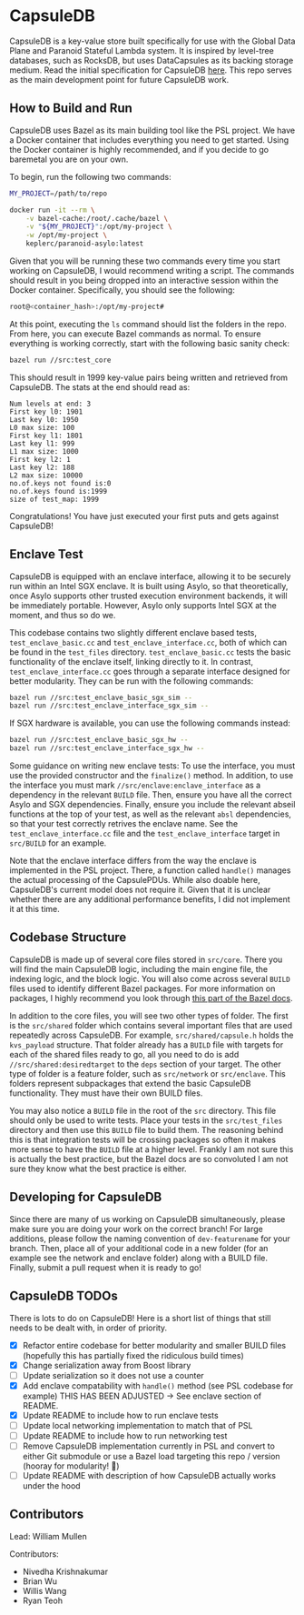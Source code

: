 # CapsuleDB

CapsuleDB is a key-value store built specifically for use with the Global Data Plane and Paranoid Stateful Lambda system.  It is inspired by level-tree databases, such as RocksDB, but uses DataCapsules as its backing storage medium.  Read the initial specification for CapsuleDB [here](https://people.eecs.berkeley.edu/~kubitron/courses/cs262a-F21/projects/reports/project18_report_ver3.pdf).  This repo serves as the main development point for future CapsuleDB work.  

## How to Build and Run

CapsuleDB uses Bazel as its main building tool like the PSL project.  We have a Docker container that includes everything you need to get started.  Using the Docker container is highly recommended, and if you decide to go baremetal you are on your own.

To begin, run the following two commands:

```bash
MY_PROJECT=/path/to/repo

docker run -it --rm \
    -v bazel-cache:/root/.cache/bazel \
    -v "${MY_PROJECT}":/opt/my-project \
    -w /opt/my-project \
    keplerc/paranoid-asylo:latest 
```

Given that you will be running these two commands every time you start working on CapsuleDB, I would recommend writing a script.  The commands should result in you being dropped into an interactive session within the Docker container.  Specifically, you should see the following:

```bash
root@<container_hash>:/opt/my-project#
```

At this point, executing the `ls` command should list the folders in the repo.  From here, you can execute Bazel commands as normal.  To ensure everything is working correctly, start with the following basic sanity check:

```bash
bazel run //src:test_core
```

This should result in 1999 key-value pairs being written and retrieved from CapsuleDB.  The stats at the end should read as:

```text
Num levels at end: 3
First key l0: 1901
Last key l0: 1950
L0 max size: 100
First key l1: 1801
Last key l1: 999
L1 max size: 1000
First key l2: 1
Last key l2: 188
L2 max size: 10000
no.of.keys not found is:0
no.of.keys found is:1999
size of test_map: 1999
```

Congratulations!  You have just executed your first puts and gets against CapsuleDB!

## Enclave Test

CapsuleDB is equipped with an enclave interface, allowing it to be securely run within an Intel SGX enclave.  It is built using Asylo, so that theoretically, once Asylo supports other trusted execution environment backends, it will be immediately portable.  However, Asylo only supports Intel SGX at the moment, and thus so do we.  

This codebase contains two slightly different enclave based tests, `test_enclave_basic.cc` and `test_enclave_interface.cc`, both of which can be found in the `test_files` directory.  `test_enclave_basic.cc` tests the basic functionality of the enclave itself, linking directly to it.  In contrast, `test_enclave_interface.cc` goes through a separate interface designed for better modularity.  They can be run with the following commands:

```bash
bazel run //src:test_enclave_basic_sgx_sim --
bazel run //src:test_enclave_interface_sgx_sim --
```

If SGX hardware is available, you can use the following commands instead:

```bash
bazel run //src:test_enclave_basic_sgx_hw --
bazel run //src:test_enclave_interface_sgx_hw --
```

Some guidance on writing new enclave tests:  To use the interface, you must use the provided constructor and the `finalize()` method.  In addition, to use the interface you must mark `//src/enclave:enclave_interface` as a dependency in the relevant `BUILD` file.  Then, ensure you have all the correct Asylo and SGX dependencies.  Finally, ensure you include the relevant abseil functions at the top of your test, as well as the relevant `absl` dependencies, so that your test correctly retrives the enclave name.  See the `test_enclave_interface.cc` file and the `test_enclave_interface` target in `src/BUILD` for an example.  

Note that the enclave interface differs from the way the enclave is implemented in the PSL project.  There, a function called `handle()` manages the actual processing of the CapsulePDUs.  While also doable here, CapsuleDB's current model does not require it.  Given that it is unclear whether there are any additional performance benefits, I did not implement it at this time.  

## Codebase Structure

CapsuleDB is made up of several core files stored in `src/core`.  There you will find the main CapsuleDB logic, including the main engine file, the indexing logic, and the block logic.  You will also come across several `BUILD` files used to identify different Bazel packages.  For more information on packages, I highly recommend you look through [this part of the Bazel docs](https://docs.bazel.build/versions/main/tutorial/cpp.html).

In addition to the core files, you will see two other types of folder.  The first is the `src/shared` folder which contains several important files that are used repeatedly across CapsuleDB.  For example, `src/shared/capsule.h` holds the `kvs_payload` structure.  That folder already has a `BUILD` file with targets for each of the shared files ready to go, all you need to do is add `//src/shared:desiredtarget` to the `deps` section of your target.  The other type of folder is a feature folder, such as `src/network` or `src/enclave`.  This folders represent subpackages that extend the basic CapsuleDB functionality.  They must have their own BUILD files.  

You may also notice a `BUILD` file in the root of the `src` directory.  This file should only be used to write tests.  Place your tests in the `src/test_files` directory and then use this `BUILD` file to build them.  The reasoning behind this is that integration tests will be crossing packages so often it makes more sense to have the `BUILD` file at a higher level.  Frankly I am not sure this is actually the best practice, but the Bazel docs are so convoluted I am not sure they know what the best practice is either.  

## Developing for CapsuleDB

Since there are many of us working on CapsuleDB simultaneously, please make sure you are doing your work on the correct branch!  For large additions, please follow the naming convention of `dev-featurename` for your branch.  Then, place all of your additional code in a new folder (for an example see the network and enclave folder) along with a BUILD file.  Finally, submit a pull request when it is ready to go!

## CapsuleDB TODOs

There is lots to do on CapsuleDB!  Here is a short list of things that still needs to be dealt with, in order of priority.

- [x] Refactor entire codebase for better modularity and smaller BUILD files (hopefully this has partially fixed the ridiculous build times)
- [x] Change serialization away from Boost library
- [ ] Update serialization so it does not use a counter
- [x] Add enclave compatability with `handle()` method (see PSL codebase for example)
THIS HAS BEEN ADJUSTED -> See enclave section of README.
- [x] Update README to include how to run enclave tests
- [ ] Update local networking implementation to match that of PSL
- [ ] Update README to include how to run networking test
- [ ] Remove CapsuleDB implementation currently in PSL and convert to either Git submodule or use a Bazel load targeting this repo / version (hooray for modularity! :tada:)
- [ ] Update README with description of how CapsuleDB actually works under the hood

## Contributors

Lead: William Mullen

Contributors:
- Nivedha Krishnakumar
- Brian Wu
- Willis Wang
- Ryan Teoh

